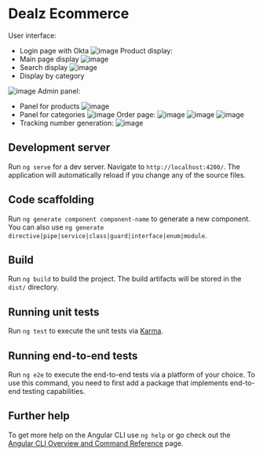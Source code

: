 # Dealz Ecommerce 

User interface:
- Login page with Okta
![image](https://github.com/Wadoo69/DealZ-frontend/assets/135997896/f3ec07b7-ab3b-4421-bb41-f38c756617ed)
Product display:
- Main page display
![image](https://github.com/Wadoo69/DealZ-frontend/assets/135997896/72bb5dbb-42d5-4aae-972f-f5e9779acd1d)
- Search display
![image](https://github.com/Wadoo69/DealZ-frontend/assets/135997896/ad297769-2f7c-4b45-b736-d7eb30004557)
- Display by category

![image](https://github.com/Wadoo69/DealZ-frontend/assets/135997896/56ff51e6-5793-43eb-bc40-2d8645a731da)
Admin panel:
- Panel for products
![image](https://github.com/Wadoo69/DealZ-frontend/assets/135997896/07a7eea0-63ca-481a-aa53-5ce085c72509)
- Panel for categories
![image](https://github.com/Wadoo69/DealZ-frontend/assets/135997896/d686c496-638e-4a29-9e96-91bb1fe8337b)
Order page:
![image](https://github.com/Wadoo69/DealZ-frontend/assets/135997896/3e623bdc-1b0c-47e7-9b43-96f4cc0f252e)
![image](https://github.com/Wadoo69/DealZ-frontend/assets/135997896/6bfe396b-9cb0-48ff-877b-22837fd1e075)
![image](https://github.com/Wadoo69/DealZ-frontend/assets/135997896/d40856dd-68c3-4a79-8385-2615fcffd397)
- Tracking number generation:
![image](https://github.com/Wadoo69/DealZ-frontend/assets/135997896/343d93e4-bd79-49eb-b9da-66617a12d86b)










## Development server

Run `ng serve` for a dev server. Navigate to `http://localhost:4200/`. The application will automatically reload if you change any of the source files.

## Code scaffolding

Run `ng generate component component-name` to generate a new component. You can also use `ng generate directive|pipe|service|class|guard|interface|enum|module`.

## Build

Run `ng build` to build the project. The build artifacts will be stored in the `dist/` directory.

## Running unit tests

Run `ng test` to execute the unit tests via [Karma](https://karma-runner.github.io).

## Running end-to-end tests

Run `ng e2e` to execute the end-to-end tests via a platform of your choice. To use this command, you need to first add a package that implements end-to-end testing capabilities.

## Further help

To get more help on the Angular CLI use `ng help` or go check out the [Angular CLI Overview and Command Reference](https://angular.io/cli) page.
